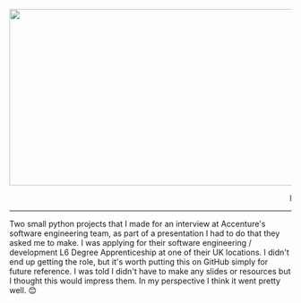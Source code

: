 <p align="center">
  <img width="1000" height="316" src="https://github.com/user-attachments/assets/88cbece1-2a50-4a74-a3e4-cae2da32253d">
</p>

<marquee> I didn't get the job btw </marquee>

-----

Two small python projects that I made for an interview at Accenture's software engineering team, as part of a presentation I had to do that they asked me to make.
I was applying for their software engineering / development L6 Degree Apprenticeship at one of their UK locations.
I didn't end up getting the role, but it's worth putting this on GitHub simply for future reference.
I was told I didn't have to make any slides or resources but I thought this would impress them.
In my perspective I think it went pretty well. 😊
